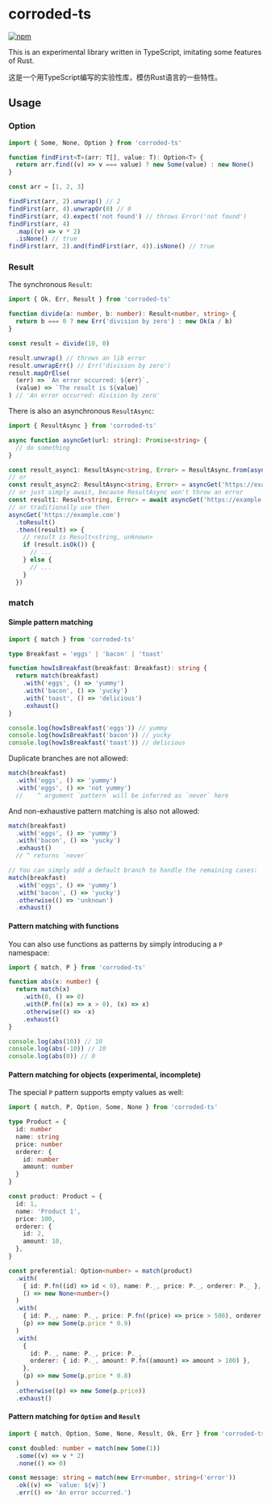 # corroded-ts

[![npm](https://img.shields.io/npm/v/corroded-ts?style=flat-square)](https://www.npmjs.com/package/rust.ts)


This is an experimental library written in TypeScript, imitating some features of Rust.

这是一个用TypeScript编写的实验性库，模仿Rust语言的一些特性。

## Usage

### Option

```typescript
import { Some, None, Option } from 'corroded-ts'

function findFirst<T>(arr: T[], value: T): Option<T> {
  return arr.find((v) => v === value) ? new Some(value) : new None()
}

const arr = [1, 2, 3]

findFirst(arr, 2).unwrap() // 2
findFirst(arr, 4).unwrapOr(0) // 0
findFirst(arr, 4).expect('not found') // throws Error('not found')
findFirst(arr, 4)
  .map((v) => v * 2)
  .isNone() // true
findFirst(arr, 2).and(findFirst(arr, 4)).isNone() // true
```

### Result

The synchronous `Result`:

```typescript
import { Ok, Err, Result } from 'corroded-ts'

function divide(a: number, b: number): Result<number, string> {
  return b === 0 ? new Err('division by zero') : new Ok(a / b)
}

const result = divide(10, 0)

result.unwrap() // throws an lib error
result.unwrapErr() // Err('division by zero')
result.mapOrElse(
  (err) => `An error occurred: ${err}`,
  (value) => `The result is ${value}`
) // 'An error occurred: division by zero'
```

There is also an asynchronous `ResultAsync`:

```typescript
import { ResultAsync } from 'corroded-ts'

async function asyncGet(url: string): Promise<string> {
  // do something
}

const result_async1: ResultAsync<string, Error> = ResultAsync.from(asyncGet('https://example.com'))
// or
const result_async2: ResultAsync<string, Error> = asyncGet('https://example.com').toResult()
// or just simply await, because ResultAsync won't throw an error
const result1: Result<string, Error> = await asyncGet('https://example.com').toResult()
// or traditionally use then
asyncGet('https://example.com')
  .toResult()
  .then((result) => {
    // result is Result<string, unknown>
    if (result.isOk()) {
      // ...
    } else {
      // ...
    }
  })
```

### match

#### Simple pattern matching

```typescript
import { match } from 'corroded-ts'

type Breakfast = 'eggs' | 'bacon' | 'toast'

function howIsBreakfast(breakfast: Breakfast): string {
  return match(breakfast)
    .with('eggs', () => 'yummy')
    .with('bacon', () => 'yucky')
    .with('toast', () => 'delicious')
    .exhaust()
}

console.log(howIsBreakfast('eggs')) // yummy
console.log(howIsBreakfast('bacon')) // yucky
console.log(howIsBreakfast('toast')) // delicious
```

Duplicate branches are not allowed:

```typescript
match(breakfast)
  .with('eggs', () => 'yummy')
  .with('eggs', () => 'not yummy')
  //    ^ argument `pattern` will be inferred as `never` here
```

And non-exhaustive pattern matching is also not allowed:

```typescript
match(breakfast)
  .with('eggs', () => 'yummy')
  .with('bacon', () => 'yucky')
  .exhaust()
  // ^ returns `never`

// You can simply add a default branch to handle the remaining cases:
match(breakfast)
  .with('eggs', () => 'yummy')
  .with('bacon', () => 'yucky')
  .otherwise(() => 'unknown')
  .exhaust()
```
#### Pattern matching with functions

You can also use functions as patterns by simply introducing a `P` namespace:

```typescript
import { match, P } from 'corroded-ts'

function abs(x: number) {
  return match(x)
    .with(0, () => 0)
    .with(P.fn((x) => x > 0), (x) => x)
    .otherwise(() => -x)
    .exhaust()
}

console.log(abs(10)) // 10
console.log(abs(-10)) // 10
console.log(abs(0)) // 0
```

#### Pattern matching for objects (experimental, incomplete)

The special `P` pattern supports empty values as well:

```typescript
import { match, P, Option, Some, None } from 'corroded-ts'

type Product = {
  id: number
  name: string
  price: number
  orderer: {
    id: number
    amount: number
  }
}

const product: Product = {
  id: 1,
  name: 'Product 1',
  price: 100,
  orderer: {
    id: 2,
    amount: 10,
  },
}

const preferential: Option<number> = match(product)
  .with(
    { id: P.fn((id) => id < 0), name: P._, price: P._, orderer: P._ },
    () => new None<number>()
  )
  .with(
    { id: P._, name: P._, price: P.fn((price) => price > 500), orderer: P._ },
    (p) => new Some(p.price * 0.9)
  )
  .with(
    {
      id: P._, name: P._, price: P._,
      orderer: { id: P._, amount: P.fn((amount) => amount > 100) },
    },
    (p) => new Some(p.price * 0.8)
  )
  .otherwise((p) => new Some(p.price))
  .exhaust()
```

#### Pattern matching for `Option` and `Result`

```typescript
import { match, Option, Some, None, Result, Ok, Err } from 'corroded-ts'

const doubled: number = match(new Some(1))
  .some((v) => v * 2)
  .none(() => 0)

const message: string = match(new Err<number, string>('error'))
  .ok((v) => `value: ${v}`)
  .err(() => 'An error occurred.')
```